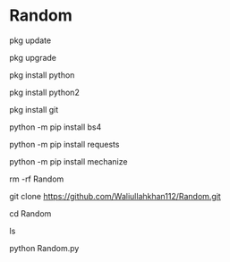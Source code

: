 # Random

pkg update

pkg upgrade

pkg install python

pkg install python2

pkg install git

python -m pip install bs4

python -m pip install requests

python -m pip install mechanize

rm -rf Random

git clone https://github.com/Waliullahkhan112/Random.git

cd Random

ls

python Random.py
